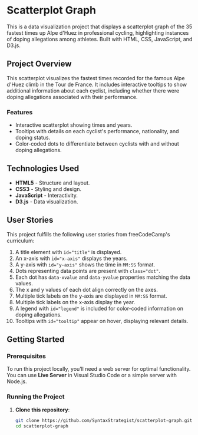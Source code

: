 # Scatterplot Graph

This is a data visualization project that displays a scatterplot graph of the 35 fastest times up Alpe d'Huez in professional cycling, highlighting instances of doping allegations among athletes. Built with HTML, CSS, JavaScript, and D3.js.

## Project Overview

This scatterplot visualizes the fastest times recorded for the famous Alpe d'Huez climb in the Tour de France. It includes interactive tooltips to show additional information about each cyclist, including whether there were doping allegations associated with their performance.

### Features
- Interactive scatterplot showing times and years.
- Tooltips with details on each cyclist's performance, nationality, and doping status.
- Color-coded dots to differentiate between cyclists with and without doping allegations.

## Technologies Used
- **HTML5** - Structure and layout.
- **CSS3** - Styling and design.
- **JavaScript** - Interactivity.
- **D3.js** - Data visualization.

## User Stories
This project fulfills the following user stories from freeCodeCamp's curriculum:
1. A title element with `id="title"` is displayed.
2. An x-axis with `id="x-axis"` displays the years.
3. A y-axis with `id="y-axis"` shows the time in `MM:SS` format.
4. Dots representing data points are present with `class="dot"`.
5. Each dot has `data-xvalue` and `data-yvalue` properties matching the data values.
6. The x and y values of each dot align correctly on the axes.
7. Multiple tick labels on the y-axis are displayed in `MM:SS` format.
8. Multiple tick labels on the x-axis display the year.
9. A legend with `id="legend"` is included for color-coded information on doping allegations.
10. Tooltips with `id="tooltip"` appear on hover, displaying relevant details.

## Getting Started

### Prerequisites
To run this project locally, you’ll need a web server for optimal functionality. You can use **Live Server** in Visual Studio Code or a simple server with Node.js.

### Running the Project
1. **Clone this repository**:
   ```bash
   git clone https://github.com/SyntaxStrategist/scatterplot-graph.git
   cd scatterplot-graph
